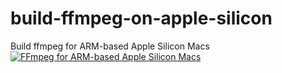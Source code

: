 # build-ffmpeg-on-apple-silicon
Build ffmpeg for ARM-based Apple Silicon Macs
[![FFmpeg for ARM-based Apple Silicon Macs](https://github.com/WeirdoArt/build-ffmpeg-on-apple-silicon/actions/workflows/blank.yml/badge.svg)](https://github.com/WeirdoArt/build-ffmpeg-on-apple-silicon/actions/workflows/blank.yml)
